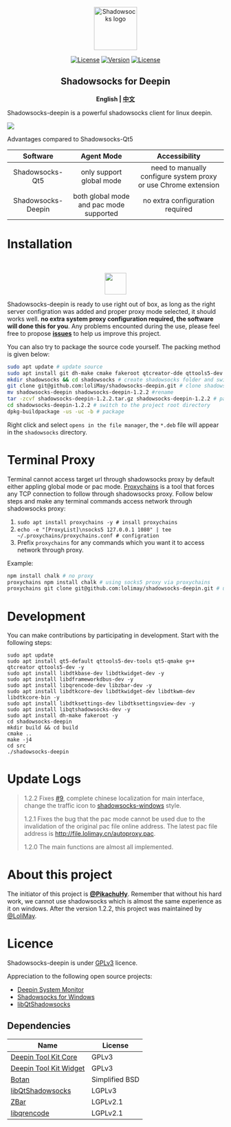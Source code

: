<p align="center"><a href="https://github.com/lolimay/shadowsocks-deepin" target="_blank" rel="noopener noreferrer"><img width="100" src="http://images.lolimay.cn/18-9-28/52492273.jpg" alt="Shadowsocks logo"></a></p><p align="center">
  <a href="https://github.com/lolimay/shadowsocks-deepin"><img src="https://img.shields.io/github/stars/lolimay/shadowsocks-deepin.svg" alt="License"></a>
  <a href="https://github.com/lolimay/shadowsocks-deepin"><img src="https://img.shields.io/badge/version-1.2.2-brightgreen.svg" alt="Version"></a>
  <a href="https://github.com/lolimay/shadowsocks-deepin"><img src="https://img.shields.io/badge/license-GPLv3-green.svg" alt="License"></a>
</p>

<h2 align="center">Shadowsocks for Deepin</h2>

**<p align="center">English | <a href="./docs/README_CN.md">中文</a></p>**

Shadowsocks-deepin is a powerful shadowsocks client for linux deepin.

![](docs/images/demo_EN.png)


Advantages compared to Shadowsocks-Qt5

|Software|Agent Mode|Accessibility|
|:-:|:-:|:-:|
|Shadowsocks-Qt5|only support global mode|need to manually configure system proxy or use Chrome extension|
|Shadowsocks-Deepin|both global mode and pac mode supported|no extra configuration required

# Installation
<br>
<p align="center"><a href="https://files.lolimay.cn/shadowsocks-deepin_1.2.2_amd64.deb"><img src="docs/images/download_button.png" height="50"/></a></p>

Shadowsocks-deepin is ready to use right out of box, as long as the right server configration was added and proper proxy mode selected, it should works well. **no extra system proxy configuration required, the software will done this for you**.
Any problems encounted during the use, please feel free to propose [**issues**](https://github.com/loliMay/shadowsocks-deepin/issues/new) to help us improve this project.

You can also try to package the source code yourself. The packing method is given below:
````bash
sudo apt update # update source
sudo apt install git dh-make cmake fakeroot qtcreator-dde qttools5-dev g++ -y #install dependencies
mkdir shadowsocks && cd shadowsocks # create shadowsocks folder and switch to this path
git clone git@github.com:loliMay/shadowsocks-deepin.git # clone shadowsocks-deepin repo
mv shadowsocks-deepin shadowsocks-deepin-1.2.2 #rename
tar -zcvf shadowsocks-deepin-1.2.2.tar.gz shadowsocks-deepin-1.2.2 # package to *.tar.gz
cd shadowsocks-deepin-1.2.2 # switch to the project root directory
dpkg-buildpackage -us -uc -b # package
````

Right click and select `opens in the file manager`, the `*.deb` file will appear in the `shadowsocks` directory.

# Terminal Proxy
Terminal cannot access target url through shadowsocks proxy by default either appling global mode or pac mode. [Proxychains](https://github.com/haad/proxychains) is a tool that forces any TCP connection to follow through shadowsocks proxy. Follow below steps and make any terminal commands access network through shadowsocks proxy:
1. `sudo apt install proxychains -y # insall proxychains`
2. `echo -e "[ProxyList]\nsocks5 127.0.0.1 1080" | tee ~/.proxychains/proxychains.conf # configration`
3. Prefix `proxychains` for any commands which you want it to access network through proxy.

Example:
````bash
npm install chalk # no proxy
proxychains npm install chalk # using socks5 proxy via proxychains
proxychains git clone git@github.com:lolimay/shadowsocks-deepin.git # using proxy
````



# Development

You can make contributions by participating in development. Start with the following steps:

````
sudo apt update
sudo apt install qt5-default qttools5-dev-tools qt5-qmake g++ qtcreator qttools5-dev -y
sudo apt install libdtkbase-dev libdtkwidget-dev -y
sudo apt install libdframeworkdbus-dev -y
sudo apt install libqrencode-dev libzbar-dev -y
sudo apt install libdtkcore-dev libdtkwidget-dev libdtkwm-dev libdtkcore-bin -y
sudo apt install libdtksettings-dev libdtksettingsview-dev -y
sudo apt install libqtshadowsocks-dev -y
sudo apt install dh-make fakeroot -y
cd shadowsocks-deepin
mkdir build && cd build
cmake ..
make -j4
cd src
./shadowsocks-deepin
````
# Update Logs
> 1.2.2 Fixes [#9](https://github.com/lolimay/shadowsocks-deepin/issues/9), complete chinese localization for main interface, change the traffic icon to [shadowsocks-windows](https://github.com/shadowsocks/shadowsocks-windows) style.
>
> 1.2.1 Fixes the bug that the pac mode cannot be used due to the invalidation of the original pac file online address. The latest pac file address is http://file.lolimay.cn/autoproxy.pac.
>
> 1.2.0 The main functions are almost all implemented.

# About this project
The initiator of this project is **[@PikachuHy](https://github.com/PikachuHy)**. Remember that without his hard work, we cannot use shadowsocks which is almost the same experience as it on windows. After the version 1.2.2, this project was maintained by [@LoliMay](https://github.com/lolimay).

# Licence

Shadowsocks-deepin is under [GPLv3](LICENSE) licence.

Appreciation to the following open source projects:

- [Deepin System Monitor](https://github.com/linuxdeepin/deepin-system-monitor)
- [Shadowsocks for Windows](https://github.com/shadowsocks/shadowsocks-windows)
- [libQtShadowsocks](https://github.com/shadowsocks/libQtShadowsocks)

## Dependencies

| Name                   | License        |
| ---------------------- | -------------- |
| [Deepin Tool Kit Core](https://github.com/linuxdeepin/dtkcore)   | GPLv3          |
| [Deepin Tool Kit Widget](https://github.com/linuxdeepin/dtkwidget) | GPLv3          |
| [Botan](https://github.com/randombit/botanss)                  | Simplified BSD |
| [libQtShadowsocks](https://github.com/shadowsocks/libQtShadowsocks)       | LGPLv3   |
| [ZBar](https://github.com/ZBar/ZBar)                   | LGPLv2.1       |
| [libqrencode](https://github.com/fukuchi/libqrencode)            | LGPLv2.1       |



